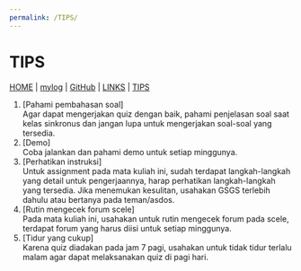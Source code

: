 ```yaml
---
permalink: /TIPS/
---
```


# TIPS

[HOME](https://adirasayidina.github.io/os212/) | [mylog](TXT/mylog.txt) | [GitHub](https://github.com/adirasayidina) | [LINKS](/links.md/) | [TIPS](/tips.md/)

1. [Pahami pembahasan soal] <br>
Agar dapat mengerjakan quiz dengan baik, pahami penjelasan soal saat kelas sinkronus dan jangan lupa untuk mengerjakan soal-soal yang tersedia.
2. [Demo] <br>
Coba jalankan dan pahami demo untuk setiap minggunya.
3. [Perhatikan instruksi] <br>
Untuk assignment pada mata kuliah ini, sudah terdapat langkah-langkah yang detail untuk pengerjaannya, harap perhatikan langkah-langkah yang tersedia. Jika menemukan kesulitan, usahakan GSGS terlebih dahulu atau bertanya pada teman/asdos.
4. [Rutin mengecek forum scele] <br>
Pada mata kuliah ini, usahakan untuk rutin mengecek forum pada scele, terdapat forum yang harus diisi untuk setiap minggunya.
5. [Tidur yang cukup] <br>
Karena quiz diadakan pada jam 7 pagi, usahakan untuk tidak tidur terlalu malam agar dapat melaksanakan quiz di pagi hari.
